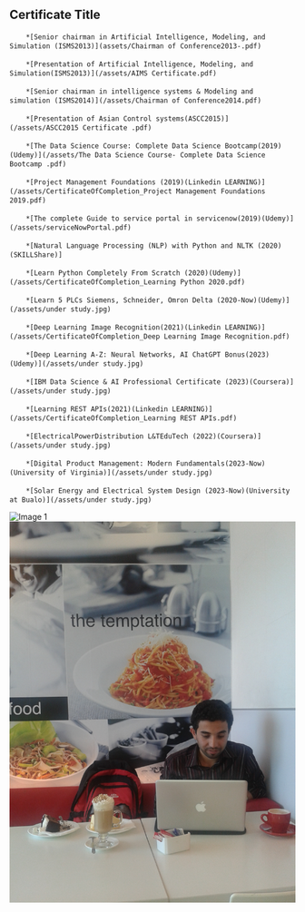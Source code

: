 

<div class="certificate-container">
    <div class="certificate-text">
        <h2>Certificate Title</h2>
        
        *[Senior chairman in Artificial Intelligence, Modeling, and Simulation (ISMS2013)](assets/Chairman of Conference2013-.pdf)
        
        *[Presentation of Artificial Intelligence, Modeling, and Simulation(ISMS2013)](/assets/AIMS Certificate.pdf)
        
        *[Senior chairman in intelligence systems & Modeling and simulation (ISMS2014)](/assets/Chairman of Conference2014.pdf)
        
        *[Presentation of Asian Control systems(ASCC2015)](/assets/ASCC2015 Certificate .pdf)
        
        *[The Data Science Course: Complete Data Science Bootcamp(2019)(Udemy)](/assets/The Data Science Course- Complete Data Science Bootcamp .pdf)
        
        *[Project Management Foundations (2019)(Linkedin LEARNING)](/assets/CertificateOfCompletion_Project Management Foundations 2019.pdf)
        
        *[The complete Guide to service portal in servicenow(2019)(Udemy)](/assets/serviceNowPortal.pdf)
        
        *[Natural Language Processing (NLP) with Python and NLTK (2020)(SKILLShare)]
        
        *[Learn Python Completely From Scratch (2020)(Udemy)](/assets/CertificateOfCompletion_Learning Python 2020.pdf)
        
        *[Learn 5 PLCs Siemens, Schneider, Omron Delta (2020-Now)(Udemy)](/assets/under study.jpg)
        
        *[Deep Learning Image Recognition(2021)(Linkedin LEARNING)](/assets/CertificateOfCompletion_Deep Learning Image Recognition.pdf)
        
        *[Deep Learning A-Z: Neural Networks, AI ChatGPT Bonus(2023)(Udemy)](/assets/under study.jpg)
        
        *[IBM Data Science & AI Professional Certificate (2023)(Coursera)](/assets/under study.jpg)
        
        *[Learning REST APIs(2021)(Linkedin LEARNING)](/assets/CertificateOfCompletion_Learning REST APIs.pdf)
        
        *[ElectricalPowerDistribution L&TEduTech (2022)(Coursera)](/assets/under study.jpg)
        
        *[Digital Product Management: Modern Fundamentals(2023-Now)(University of Virginia)](/assets/under study.jpg)
        
        *[Solar Energy and Electrical System Design (2023-Now)(University at Bu alo)](/assets/under study.jpg)
        
 <div class="publication-images">
    <div class="publication-image">
        <img src="/assets/20 award" alt="Image 1">
    </div>
    <div class="publication-image">
        <img src="/assets/D2.JPG" alt="Image 2">
    </div>
</div>







